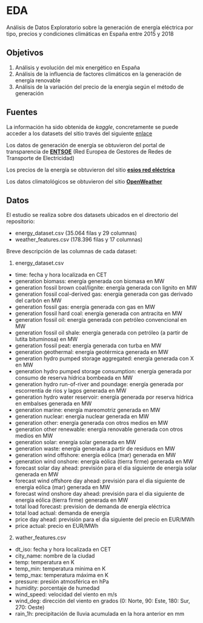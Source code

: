 # EDA
Análisis de Datos Exploratorio sobre la generación de energía eléctrica por tipo, precios y condiciones climáticas en España entre 2015 y 2018

## Objetivos
1. Análisis y evolución del mix energético en España
2. Análisis de la influencia de factores climáticos en la generación de energía renovable
3. Análisis de la variación del precio de la energía según el método de generación

## Fuentes
La información ha sido obtenida de *kaggle*, concretamente se puede acceder a los datasets del sitio través del siguiente [enlace](https://www.kaggle.com/datasets/nicholasjhana/energy-consumption-generation-prices-and-weather/data)

Los datos de generación de energía se obtuvieron del portal de transparencia de [**ENTSOE**](https://transparency.entsoe.eu/dashboard/show) (Red Europea de Gestores de Redes de Transporte de Electricidad)

Los precios de la energía se obtuvieron del sitio [**esios red eléctrica**](https://www.esios.ree.es/en/market-and-prices)

Los datos climatológicos se obtuvieron del sitio [**OpenWeather**](https://openweathermap.org/)


## Datos
El estudio se realiza sobre dos datasets ubicados en el directorio <data> del repositorio:
* energy_dataset.csv (35.064 filas y 29 columnas)
* weather_features.csv (178.396 filas y 17 columnas)

Breve descripción de las columnas de cada dataset:

1. energy_dataset.csv
* time: fecha y hora localizada en CET
* generation biomass: energía generada con biomasa en MW
* generation fossil brown coal/lignite: energía generada con lignito en MW
* generation fossil coal-derived gas: energía generada con gas derivado del carbón en MW
* generation fossil gas: energía generada con gas en MW
* generation fossil hard coal: energía generada con antracita en MW
* generation fossil oil: energía generada con petróleo convencional en MW
* generation fossil oil shale: energía generada con petróleo (a partir de lutita bituminosa) en MW
* generation fossil peat: energía generada con turba en MW
* generation geothermal: energía geotérmica generada en MW
* generation hydro pumped storage aggregated: energía generada con X en MW
* generation hydro pumped storage consumption: energía generada por consumo de reserva hídrica bombeada en MW
* generation hydro run-of-river and poundage: energía generada por escorrentía de rios y lagos generada en MW
* generation hydro water reservoir: energía generada por reserva hídrica en embalses generada en MW
* generation marine: energía mareomotriz generada en MW
* generation nuclear: energía nuclear generada en MW
* generation other: energía generada con otros medios en MW
* generation other renewable: energía renovable generada con otros medios en MW
* generation solar: energía solar generada en MW
* generation waste: energía generada a partir de residuos en MW
* generation wind offshore: energía eólica (mar) generada en MW
* generation wind onshore: energía eólica (tierra firme) generada en MW
* forecast solar day ahead: previsión para el dia siguiente de energía solar generada en MW
* forecast wind offshore day ahead: previsión para el dia siguiente de energía eólica (mar) generada en MW
* forecast wind onshore day ahead: previsión para el dia siguiente de energía eólica (tierra firme) generada en MW
* total load forecast: prevision de demanda de energía eléctrica
* total load actual: demanda de energía
* price day ahead: previsión para el dia siguiente del precio en EUR/MWh
* price actual: precio en EUR/MWh

2. wather_features.csv
* dt_iso: fecha y hora localizada en CET
* city_name: nombre de la ciudad
* temp: temperatura en K
* temp_min: temperatura mínima en K
* temp_max: temperatura máxima en K
* pressure: presión atmosférica en hPa
* humidity: porcentaje de humedad
* wind_speed: velocidad del viento en m/s
* wind_deg: dirección del viento en grados (0: Norte, 90: Este, 180: Sur, 270: Oeste)
* rain_1h: precipitación de lluvia acumulada en la hora anterior en mm
